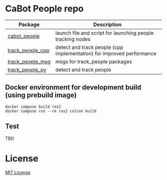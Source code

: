 # CaBot People repo

|Package|Description|
|---|---|
|[cabot_people](../cabot_people)|launch file and script for launching people tracking nodes|
|[track_people_cpp](../track_people_cpp)|detect and track people (cpp implementation) for improved performance|
|[track_people_msg](../track_people_msg)|msgs for track_people packages|
|[track_people_py](../track_people_py)|detect and track people|


## Docker environment for development build (using prebuild image)

```
docker compose build ros2
docker compose run --rm ros2 colcon build
```

## Test

TBD

# License

[MIT License](LICENSE)
